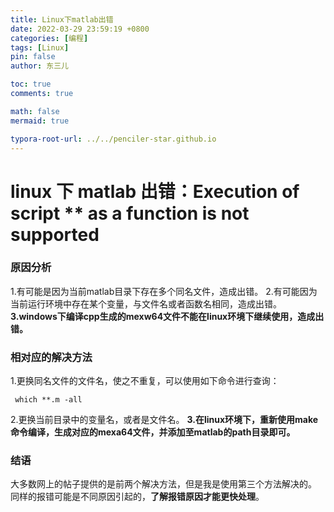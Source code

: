 ```yaml
---
title: Linux下matlab出错
date: 2022-03-29 23:59:19 +0800
categories: [编程]
tags: [Linux]
pin: false
author: 东三儿

toc: true
comments: true

math: false
mermaid: true

typora-root-url: ../../penciler-star.github.io
---
```


# linux 下 matlab 出错：Execution of script ** as a function is not supported

### 原因分析

1.有可能是因为当前matlab目录下存在多个同名文件，造成出错。
2.有可能因为当前运行环境中存在某个变量，与文件名或者函数名相同，造成出错。
**3.windows下编译cpp生成的mexw64文件不能在linux环境下继续使用，造成出错。**      

### 相对应的解决方法

1.更换同名文件的文件名，使之不重复，可以使用如下命令进行查询：

```shell
 which **.m -all
```

2.更换当前目录中的变量名，或者是文件名。
**3.在linux环境下，重新使用make命令编译，生成对应的mexa64文件，并添加至matlab的path目录即可。**

### 结语
大多数网上的帖子提供的是前两个解决方法，但是我是使用第三个方法解决的。
同样的报错可能是不同原因引起的，**了解报错原因才能更快处理**。